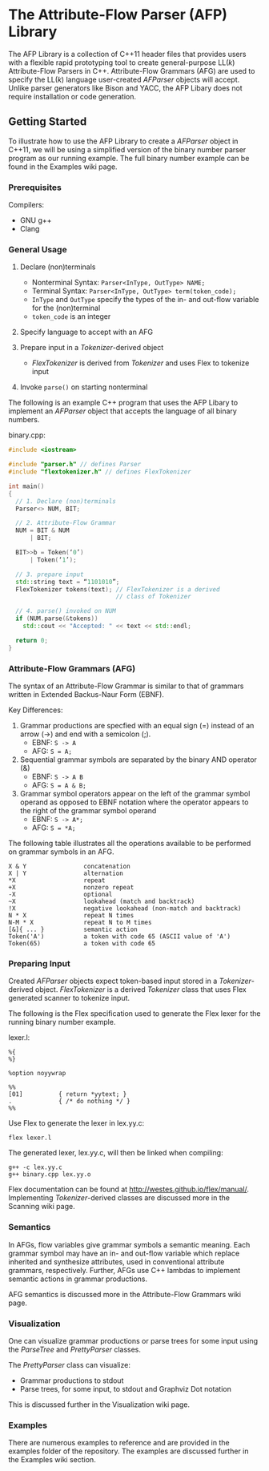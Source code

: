 # The Attribute-Flow Parser (AFP) Library

The AFP Library is a collection of C++11 header files that provides users with a flexible rapid prototyping tool to create general-purpose LL(_k_) Attribute-Flow Parsers in C++. Attribute-Flow Grammars (AFG) are used to specify the LL(_k_) language user-created _AFParser_ objects will accept. Unlike parser generators like Bison and YACC, the AFP Libary does not require installation or code generation.

## Getting Started

To illustrate how to use the AFP Library to create a _AFParser_ object in C++11, we will be using a simplified version of the binary number parser program as our running example. The full binary number example can be found in the Examples wiki page.

### Prerequisites

Compilers:
* GNU g++
* Clang

### General Usage

1) Declare (non)terminals
   * Nonterminal Syntax: `Parser<InType, OutType> NAME;`
   * Terminal Syntax: `Parser<InType, OutType> term(token_code);`
   * `InType` and `OutType` specify the types of the in- and out-flow variable for the (non)terminal
   * `token_code` is an integer

2) Specify language to accept with an AFG

3) Prepare input in a _Tokenizer_-derived object
   * _FlexTokenizer_ is derived from _Tokenizer_ and uses Flex to tokenize input

4) Invoke `parse()` on starting nonterminal

The following is an example C++ program that uses the AFP Libary to implement an _AFParser_ object that accepts the language of all binary numbers.

binary.cpp:
```C++
#include <iostream>

#include "parser.h" // defines Parser
#include "flextokenizer.h" // defines FlexTokenizer

int main()
{
  // 1. Declare (non)terminals
  Parser<> NUM, BIT;

  // 2. Attribute-Flow Grammar
  NUM = BIT & NUM
	  | BIT;

  BIT>>b = Token(‘0’)
	  | Token(‘1’);

  // 3. prepare input
  std::string text = “1101010”;
  FlexTokenizer tokens(text); // FlexTokenizer is a derived
                              // class of Tokenizer

  // 4. parse() invoked on NUM
  if (NUM.parse(&tokens))
    std::cout << "Accepted: " << text << std::endl;

  return 0;
}
```

### Attribute-Flow Grammars (AFG)

The syntax of an Attribute-Flow Grammar is similar to that of grammars written in Extended Backus-Naur Form (EBNF).

Key Differences:
1) Grammar productions are specfied with an equal sign (=) instead of an arrow (->) and end with a semicolon (;).
   * EBNF: `S -> A`
   * AFG: `S = A;`
2) Sequential grammar symbols are separated by the binary AND operator (&)
   * EBNF: `S -> A B`
   * AFG: `S = A & B;`
3) Grammar symbol operators appear on the left of the grammar symbol operand as opposed to EBNF notation where the operator appears to the right of the grammar symbol operand
   * EBNF: `S -> A*;`
   * AFG: `S = *A;`

The following table illustrates all the operations available to be performed on grammar symbols in an AFG.
```
X & Y                concatenation
X | Y                alternation
*X                   repeat
+X                   nonzero repeat
-X                   optional
~X                   lookahead (match and backtrack)
!X                   negative lookahead (non-match and backtrack)
N * X                repeat N times
N-M * X              repeat N to M times
[&]{ ... }           semantic action
Token('A')           a token with code 65 (ASCII value of 'A')
Token(65)            a token with code 65
```

### Preparing Input

Created _AFParser_ objects expect token-based input stored in a _Tokenizer_-derived object. _FlexTokenizer_ is a derived _Tokenizer_ class that uses Flex generated scanner to tokenize input.

The following is the Flex specification used to generate the Flex lexer for the running binary number example.

lexer.l:
```
%{
%}

%option noyywrap

%%
[01]          { return *yytext; }
.             { /* do nothing */ }
%%
```

Use Flex to generate the lexer in lex.yy.c:

```
flex lexer.l
```

The generated lexer, lex.yy.c, will then be linked when compiling:

```
g++ -c lex.yy.c
g++ binary.cpp lex.yy.o
```

Flex documentation can be found at http://westes.github.io/flex/manual/. Implementing _Tokenizer_-derived classes are discussed more in the Scanning wiki page.

### Semantics

In AFGs, flow variables give grammar symbols a semantic meaning. Each grammar symbol may have an in- and out-flow variable which replace inherited and synthesize attributes, used in conventional attribute grammars, respectively. Further, AFGs use C++ lambdas to implement semantic actions in grammar productions.

AFG semantics is discussed more in the Attribute-Flow Grammars wiki page.

### Visualization

One can visualize grammar productions or parse trees for some input using the _ParseTree_ and _PrettyParser_ classes.

The _PrettyParser_ class can visualize:
* Grammar productions to stdout
* Parse trees, for some input, to stdout and Graphviz Dot notation

This is discussed further in the Visualization wiki page.

### Examples

There are numerous examples to reference and are provided in the examples folder of the repository. The examples are discussed further in the Examples wiki section.
